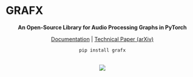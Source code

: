 # GRAFX 


<div align="center">
  
**An Open-Source Library for Audio Processing Graphs in PyTorch**


[Documentation](https://sh-lee97.github.io/grafx) | [Technical Paper (arXiv)]()

`pip install grafx`

<br>
<img src="https://github.com/sh-lee97/grafx/blob/main/sphinx-doc/source/imgs//cambridge_RememberDecember_CUNextTime.svg">

</div>
